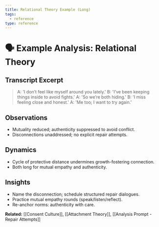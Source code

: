 ```yaml
---
title: Relational Theory Example (Long)
tags:
  - reference
type: reference
---
```


<!-- @format -->

# 🗣 Example Analysis: Relational Theory

## Transcript Excerpt

> A: 'I don’t feel like myself around you lately.'
> B: 'I’ve been keeping things inside to avoid fights.'
> A: 'So we’re both hiding.'
> B: 'I miss feeling close and honest.'
> A: 'Me too; I want to try again.'

## Observations

- Mutuality reduced; authenticity suppressed to avoid conflict.
- Disconnections unaddressed; no explicit repair attempts.

## Dynamics

- Cycle of protective distance undermines growth-fostering connection.
- Both long for mutual empathy and authenticity.

## Insights

- Name the disconnection; schedule structured repair dialogues.
- Practice mutual empathy rounds (speak/listen/reflect).
- Re-anchor norms: authenticity with care.

**Related:** [[Consent Culture]], [[Attachment Theory]], [[Analysis Prompt - Repair Attempts]]
